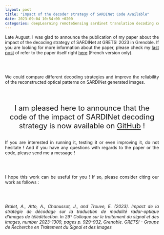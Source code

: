 ```yaml
---
layout: post
title: "Impact of the decoder strategy of SARDINet Code Available"
date: 2023-09-04 10:54:00 +0200
categories: deepLearning remoteSensing sardinet translation decoding code
---
```


<div style="text-align: justify">

Late August, I was glad to announce the publication of my paper about the impact of the decoding strategy of SARDINet at GRETSI 2023 in Grenoble. If you are looking for more information about the paper, please check my <a href= "https://ant89ne.github.io/deeplearning/remotesensing/sardinet/translation/decoding/2023/08/31/gretsi.html">last post</a> of refer to the paper itself right <a href="https://gretsi.fr/data/colloque/pdf/2023_bralet1309.pdf">here</a> (French version only).

<br/><br/>

We could compare different decoding strategies and improve the reliability of the reconstructed optical patterns on SARDINet generated images.

<br/><br/>

<center><font size=5> I am pleased here to announce that the code of the impact of SARDINet decoding strategy is now available on <a href="https://github.com/Ant89ne/SARDINet_Decoding_Strategy">GitHub</a> !</font></center>

<br/>

If you are interested in running it, testing it or even improving it, do not hesitate ! And if you have any questions with regards to the paper or the code, please send me a message ! 

<br/><br/>

I hope this work can be useful for you ! If so, please consider citing our work as follows :

<br/><br/>

<i>Bralet, A., Atto, A., Chanussot, J., and Trouve, E. (2023). Impact de la stratégie de décodage sur la traduction de modalité radar-optique d’images de télédétection. In 29° Colloque sur le traitement du signal et des images, number 2023-1309, pages p. 929–932, Grenoble. GRETSI - Groupe de Recherche en Traitement du Signal et des Images</i>


</div>
